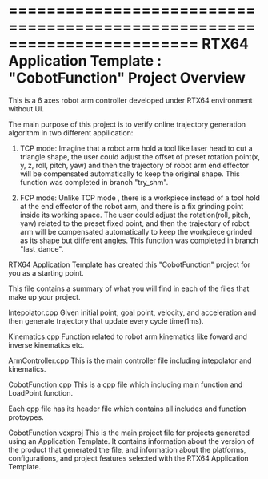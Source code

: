 ========================================================================
    RTX64 Application Template : "CobotFunction" Project Overview
========================================================================

This is a 6 axes robot arm controller developed under RTX64 environment without UI.

The main purpose of this project is to verify online trajectory generation algorithm in two different appilication:

1. TCP mode:
    Imagine that a robot arm hold a tool like laser head to cut a triangle shape, the user could adjust the offset of preset rotation point(x, y, z, roll, pitch, yaw) and then the trajectory of robot arm end effector will be compensated automatically to keep the original shape.
    This function was completed in branch "try_shm".
    
2. FCP mode:
    Unlike TCP mode , there is a workpiece instead of a tool hold at the end effector of the robot arm, and there is a fix grinding point inside its working space.
    The user could adjust the rotation(roll, pitch, yaw) related to the preset fixed point, and then the trajectory of robot arm will be compensated automatically to keep the workpiece grinded as its shape but different angles.
    This function was completed in branch "last_dance".
    
RTX64 Application Template has created this "CobotFunction" project for you as a starting point.

This file contains a summary of what you will find in each of the files that make up your project.

Intepolator.cpp
    Given initial point, goal point, velocity, and acceleration and then generate trajectory that update every cycle time(1ms).
    
Kinematics.cpp
    Function related to robot arm kinematics like foward and inverse kinematics etc.
    
ArmController.cpp
    This is the main controller file including intepolator and kinematics.

CobotFunction.cpp
   This is a cpp file which including main function and LoadPoint function.

Each cpp file has its header file which contains all includes and function protoypes.

CobotFunction.vcxproj
   This is the main project file for projects generated using an Application Template. 
   It contains information about the version of the product that generated the file, and 
   information about the platforms, configurations, and project features selected with the
   RTX64 Application Template.
